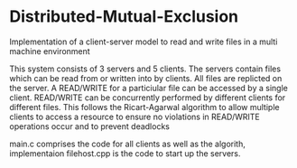 # Distributed-Mutual-Exclusion
Implementation of a client-server model to read and write files in a multi machine environment 

This system consists of 3 servers and 5 clients.
The servers contain files which can be read from or written into by clients.
All files are replicted on the server. A READ/WRITE for a particiular file can be accessed by a single client. READ/WRITE
can be concurrently performed by different clients for different files.
This follows the Ricart-Agarwal algorithm to allow multiple clients to access a resource to ensure no violations in 
READ/WRITE operations occur and to prevent deadlocks

main.c comprises the code for all clients as well as the algorith, implementaion 
filehost.cpp is the code to start up the servers.
